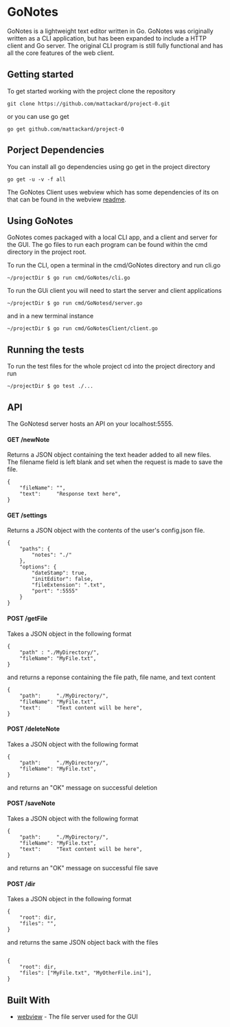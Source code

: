 # GoNotes

GoNotes is a lightweight text editor written in Go. GoNotes was originally written as a CLI application, but has been expanded to include a HTTP client and Go server. The original CLI program is still fully functional and has all the core features of the web client.

## Getting started

To get started working with the project clone the repository

```
git clone https://github.com/mattackard/project-0.git
```

or you can use go get

```
go get github.com/mattackard/project-0
```

## Porject Dependencies

You can install all go dependencies using go get in the project directory

```
go get -u -v -f all
```

The GoNotes Client uses webview which has some dependencies of its on that can be found in the webview [readme](https://github.com/zserge/webview/blob/master/README.md).

## Using GoNotes

GoNotes comes packaged with a local CLI app, and a client and server for the GUI. The go files to run each program can be found within the cmd directory in the project root.

To run the CLI, open a terminal in the cmd/GoNotes directory and run cli.go

```
~/projectDir $ go run cmd/GoNotes/cli.go
```

To run the GUi client you will need to start the server and client applications

```
~/projectDir $ go run cmd/GoNotesd/server.go
```

and in a new terminal instance

```
~/projectDir $ go run cmd/GoNotesClient/client.go
```

## Running the tests

To run the test files for the whole project cd into the project directory and run

```
~/projectDir $ go test ./...
```

## API

The GoNotesd server hosts an API on your localhost:5555.

#### GET /newNote

Returns a JSON object containing the text header added to all new files. The filename field is left blank and set when the request is made to save the file.

```
{
    "fileName": "",
    "text":     "Response text here",
}
```

#### GET /settings

Returns a JSON object with the contents of the user's config.json file.

```
{
    "paths": {
        "notes": "./"
    },
    "options": {
        "dateStamp": true,
        "initEditor": false,
        "fileExtension": ".txt",
        "port": ":5555"
    }
}
```

#### POST /getFile

Takes a JSON object in the following format

```
{
    "path" : "./MyDirectory/",
    "fileName": "MyFile.txt",
}
```

and returns a reponse containing the file path, file name, and text content

```
{
    "path":     "./MyDirectory/",
    "fileName": "MyFile.txt",
    "text":     "Text content will be here",
}
```

#### POST /deleteNote

Takes a JSON object with the following format

```
{
    "path":     "./MyDirectory/",
    "fileName": "MyFile.txt",
}
```

and returns an "OK" message on successful deletion

#### POST /saveNote

Takes a JSON object with the following format

```
{
    "path":     "./MyDirectory/",
    "fileName": "MyFile.txt",
    "text":     "Text content will be here",
}
```

and returns an "OK" message on successful file save

#### POST /dir

Takes a JSON object in the following format

```
{
    "root": dir,
    "files": "",
}
```

and returns the same JSON object back with the files

```

{
    "root": dir,
    "files": ["MyFile.txt", "MyOtherFile.ini"],
}

```

## Built With

- [webview](https://github.com/zserge/webview) - The file server used for the GUI
